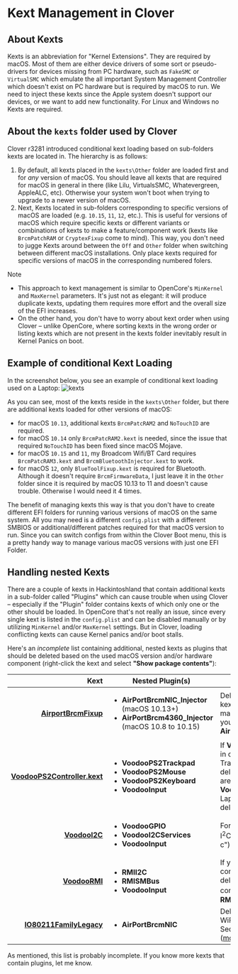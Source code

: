 # Kext Management in Clover

## About Kexts
Kexts is an abbreviation for "Kernel Extensions". They are required by macOS. Most of them are either device drivers of some sort or pseudo-drivers for devices missing from PC hardware, such as `FakeSMC` or `VirtualSMC` which emulate the all important System Management Controller which doesn't exist on PC hardware but is required by macOS to run. We need to inject these kexts since the Apple system doesn't support our devices, or we want to add new functionality. For Linux and Windows no Kexts are required.

## About the `kexts` folder used by Clover
Clover r3281 introduced conditional kext loading based on sub-folders kexts are located in. The hierarchy is as follows:

1. By default, all kexts placed in the `kexts\Other` folder are loaded first and for *any* version of macOS. You should leave all kexts that are required for macOS in general in there (like Lilu, VirtualsSMC, Whatevergreen, AppleALC, etc). Otherwise your system won't boot when trying to upgrade to a newer version of macOS.
2. Next, Kexts located in sub-folders corresponding to specific versions of macOS are loaded (e.g. `10.15`, `11`, `12`, etc.). This is useful for versions of macOS which require specific kexts or different variants or combinations of kexts to make a feature/component work (kexts like `BrcmPatchRAM` or `CryptexFixup` come to mind). This way, you don't need to jugge Kexts around between the `Off` and `Other` folder when switching between different macOS installations. Only place kexts required for specific versions of macOS in the corresponding numbered folers.

> [!NOTE]
> 
> - This approach to kext management is similar to OpenCore's `MinKernel` and `MaxKernel` parameters. It's just not as elegant: it will produce duplicate kexts, updating them requires more effort and the overall size of the EFI increases. 
> - On the other hand, you don't have to worry about kext order when using Clover – unlike OpenCore, where sorting kexts in the wrong order or listing kexts which are not present in the kexts folder inevitably result in Kernel Panics on boot.

## Example of conditional Kext Loading
In the screenshot below, you see an example of conditional kext loading used on a Laptop:
![kexts](https://user-images.githubusercontent.com/76865553/147611657-b56b13b3-0b5b-440e-9eb8-3a48849d903f.png)

As you can see, most of the kexts reside in the `kexts\Other` folder, but there are additional kexts loaded for other versions of macOS:

- for macOS `10.13`, additional kexts `BrcmPatcRAM2` and `NoTouchID` are required.
- for macOS `10.14` only `BrcmPatcRAM2.kext` is needed, since the issue that required `NoTouchID` has been fixed since macOS Mojave.
- for macOS `10.15` and `11`, my Broadcom Wifi/BT Card requires `BrcmPatcRAM3.kext` and `BrcmBluetoothInjector.kext` to work.
- for macOS `12`, only `BlueToolFixup.kext` is required for Bluetooth. Although it doesn't require `BrcmFirmwareData`, I just leave it in the `Other` folder since it is required by macOS 10.13 to 11 and doesn't cause trouble. Otherwise I would need it 4 times.

The benefit of managing kexts this way is that you don't have to create different EFI folders for running various versions of macOS on the same system. All you may need is a different `config.plist` with a different SMBIOS or additional/different patches required for that macOS version to run. Since you can switch configs from within the Clover Boot menu, this is a pretty handy way to manage various macOS versions with just one EFI Folder.

## Handling nested Kexts
There are a couple of kexts in Hackintoshland that contain additional kexts in a sub-folder called "Plugins" which can cause trouble when using Clover – especially if the "Plugin" folder contains kexts of which only one or the other should be loaded. In OpenCore that's not really an issue, since every single kext is listed in the `config.plist` and can be disabled manually or by utilizing `MinKernel` and/or `MaxKernel` settings. But in Clover, loading conflicting kexts can cause Kernel panics and/or boot stalls.

Here's an *incomplete* list containing additional, nested kexts as plugins that should be deleted based on the used macOS version and/or hardware component (right-click the kext and select **"Show package contents"**):

Kext | Nested Plugin(s) | Info/Action
----:|-----------|-------------
[**AirportBrcmFixup**](https://github.com/acidanthera/AirportBrcmFixup) | <ul><li>**AirPortBrcmNIC_Injector** (macOS 10.13+)<li> **AirPortBrcm4360_Injector** (macOS 10.8 to 10.15)| Delete the *incompatible* kext. E.g. if you want to use macOS Big Sur or newer, you must delete **AirPortBrcm4360_Injector**!
[**VoodooPS2Controller.kext**](https://github.com/acidanthera/VoodooPS2) | <ul><li>**VoodooPS2Trackpad** <li> **VoodooPS2Mouse** <li> **VoodooPS2Keyboard** <li> **VoodooInput** | If **VoodooInput** is included in other kexts for TrackPads as well, then delete it. Prime examples are **VoodooI2C** and **VoodooRMI**. On modern Laptos, you can usually delete **PS2Mouse** as well. 
[**VoodooI2C**](https://github.com/VoodooI2C/VoodooI2C/releases) |<ul><li>**VoodooGPIO** <li> **VoodooI2CServices** <li> **VoodooInput** | For Trackpads cotrolled via I<sup>2</sup>C (pronounced "I squared c").
[**VoodooRMI**](https://github.com/VoodooSMBus/VoodooRMI) | <ul><li> **RMII2C**  <li> **RMISMBus** <li> **VoodooInput** | If your TrackPad is controlled via SMBUS, delete RMII2C, if it is controlled vai  I<sup>2</sup>C, delete **RMII2C**.
[**IO80211FamilyLegacy**](https://github.com/dortania/OpenCore-Legacy-Patcher/tree/main/payloads/Kexts/Wifi) | <ul> <li>**AirPortBrcmNIC** | Delete when using an **Intel** WiFi Card in macOS Sequoia with **AirportItlwm** ([more details](https://github.com/5T33Z0/OCLP4Hackintosh/blob/main/Enable_Features/AirportItllwm_Sequoia.md)). 

As mentioned, this list is probably incomplete. If you know more kexts that contain plugins, let me know.
